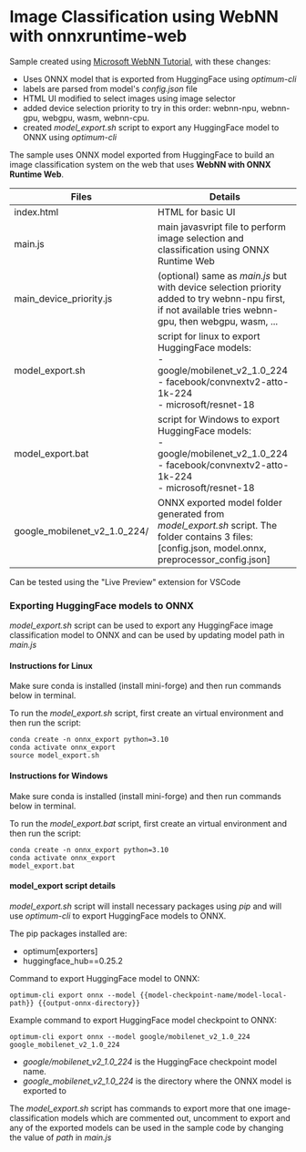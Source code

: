 # Image Classification using WebNN with onnxruntime-web

Sample created using [Microsoft WebNN Tutorial](https://learn.microsoft.com/en-us/windows/ai/directml/webnn-tutorial), with these changes:
- Uses ONNX model that is exported from HuggingFace using _optimum-cli_
- labels are parsed from model's _config.json_ file
- HTML UI modified to select images using image selector
- added device selection priority to try in this order: webnn-npu, webnn-gpu, webgpu, wasm, webnn-cpu.
- created _model_export.sh_ script to export any HuggingFace model to ONNX using _optimum-cli_

The sample uses ONNX model exported from HuggingFace to build an image classification system on the web that uses __WebNN with ONNX Runtime Web__. 

| Files | Details
|---|---|
|index.html|HTML for basic UI|
|main.js|main javasvript file to perform image selection and classification using ONNX Runtime Web|
|main_device_priority.js| (optional) same as _main.js_ but with device selection priority added to try webnn-npu first, if not available tries webnn-gpu, then webgpu, wasm, ...|
|model_export.sh|script for linux to export HuggingFace models:<br>- google/mobilenet_v2_1.0_224<br>- facebook/convnextv2-atto-1k-224<br>- microsoft/resnet-18|
|model_export.bat|script for Windows to export HuggingFace models:<br>- google/mobilenet_v2_1.0_224<br>- facebook/convnextv2-atto-1k-224<br>- microsoft/resnet-18|
|google_mobilenet_v2_1.0_224/ |ONNX exported model folder generated from _model_export.sh_ script. The folder contains 3 files: [config.json, model.onnx, preprocessor_config.json]|

Can be tested using the "Live Preview" extension for VSCode

### Exporting HuggingFace models to ONNX

_model_export.sh_ script can be used to export any HuggingFace image classification model to ONNX and can be used by updating model path in _main.js_

#### Instructions for Linux

Make sure conda is installed (install mini-forge) and then run commands below in terminal.

To run the _model_export.sh_ script, first create an virtual environment and then run the script:
```
conda create -n onnx_export python=3.10
conda activate onnx_export
source model_export.sh
```

#### Instructions for Windows

Make sure conda is installed (install mini-forge) and then run commands below in terminal.

To run the _model_export.bat_ script, first create an virtual environment and then run the script:
```
conda create -n onnx_export python=3.10
conda activate onnx_export
model_export.bat
```

#### model_export script details

_model_export.sh_ script will install necessary packages using _pip_ and will use _optimum-cli_ to export HuggingFace models to ONNX.

The pip packages installed are:
- optimum[exporters]
- huggingface_hub==0.25.2

Command to export HuggingFace model to ONNX:
```
optimum-cli export onnx --model {{model-checkpoint-name/model-local-path}} {{output-onnx-directory}}
```

Example command to export HuggingFace model checkpoint to ONNX:
```
optimum-cli export onnx --model google/mobilenet_v2_1.0_224 google_mobilenet_v2_1.0_224
```
- _google/mobilenet_v2_1.0_224_ is the HuggingFace checkpoint model name.
- _google_mobilenet_v2_1.0_224_ is the directory where the ONNX model is exported to

The _model_export.sh_ script has commands to export more that one image-classification models which are commented out, uncomment to export and any of the exported models can be used in the sample code by changing the value of _path_ in _main.js_


